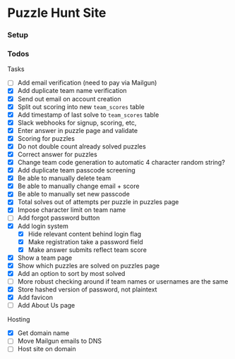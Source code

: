 # Puzzle Hunt Site

### Setup



### Todos
Tasks
- [ ] Add email verification (need to pay via Mailgun)
- [X] Add duplicate team name verification
- [X] Send out email on account creation
- [X] Split out scoring into new `team_scores` table
- [X] Add timestamp of last solve to `team_scores` table
- [X] Slack webhooks for signup, scoring, etc,
- [X] Enter answer in puzzle page and validate
- [X] Scoring for puzzles
- [X] Do not double count already solved puzzles
- [X] Correct answer for puzzles
- [X] Change team code generation to automatic 4 character random string?
- [X] Add duplicate team passcode screening
- [X] Be able to manually delete team
- [X] Be able to manually change email + score
- [X] Be able to manually set new passcode
- [X] Total solves out of attempts per puzzle in puzzles page
- [X] Impose character limit on team name
- [ ] Add forgot password button
- [X] Add login system
  - [X] Hide relevant content behind login flag
  - [X] Make registration take a password field
  - [X] Make answer submits reflect team score
- [X] Show a team page
- [X] Show which puzzles are solved on puzzles page
- [X] Add an option to sort by most solved
- [ ] More robust checking around if team names or usernames are the same
- [X] Store hashed version of password, not plaintext
- [X] Add favicon
- [ ] Add About Us page

Hosting
- [X] Get domain name
- [ ] Move Mailgun emails to DNS
- [ ] Host site on domain
